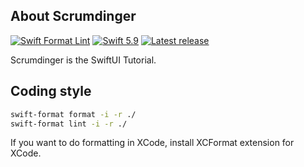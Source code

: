 ## About Scrumdinger

[![Swift Format Lint](https://github.com/cable8mm/Scrumdinger/actions/workflows/swift-format-lint.yml/badge.svg)](https://github.com/cable8mm/Scrumdinger/actions/workflows/swift-format-lint.yml)
[![Swift 5.9](https://img.shields.io/badge/Swift-5.9-F05138?logo=swift&logoColor=white)](https://swift.org)
[![Latest release](https://img.shields.io/github/v/release/cable8mm/Scrumdinger?sort=semver)](https://github.com/cable8mm/Scrumdinger/releases/latest)

Scrumdinger is the SwiftUI Tutorial.

## Coding style

```sh
swift-format format -i -r ./
swift-format lint -i -r ./
```

If you want to do formatting in XCode, install XCFormat extension for XCode.
